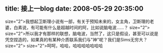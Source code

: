 title: 接上一blog
date: 2008-05-29 20:35:00
---

 size="2">我想起卫斯理小说有一部，有关于预知未来的，女主角，卫斯理的老婆，白素说，有可能有什么是超越时间的阿，比如说脑电波……？  size="2">   size="2">所以我才有那样的联想，脑电波，当然了，这只是假设，甚至可以说是凭空捏造的，如果真的有某种介质联系我们与"神"呢？我们是Sims无穷大？  size="2">   size="2">呵呵，哈哈，哈哈哈哈哈哈哈

